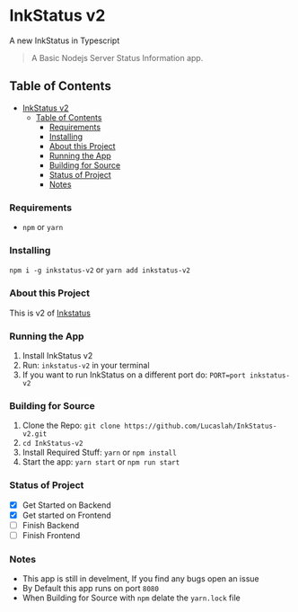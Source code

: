 # InkStatus v2
A new InkStatus in Typescript

> A Basic Nodejs Server Status Information app.

## Table of Contents
- [InkStatus v2](#inkstatus-v2)
  - [Table of Contents](#table-of-contents)
    - [Requirements](#requirements)
    - [Installing](#installing)
    - [About this Project](#about-this-project)
    - [Running the App](#running-the-app)
    - [Building for Source](#building-for-source)
    - [Status of Project](#status-of-project)
    - [Notes](#notes)

### Requirements
- `npm` or `yarn`

### Installing
`npm i -g inkstatus-v2` or `yarn add inkstatus-v2`

### About this Project
This is v2 of [Inkstatus](https://github.com/Lucaslah/InkStatus)

### Running the App
1. Install InkStatus v2
2. Run: `inkstatus-v2` in your terminal
3. If you want to run InkStatus on a different port do: `PORT=port inkstatus-v2`

### Building for Source
1. Clone the Repo: `git clone https://github.com/Lucaslah/InkStatus-v2.git`
2. `cd InkStatus-v2`
3. Install Required Stuff: `yarn` or `npm install`
4. Start the app: `yarn start` or `npm run start`

### Status of Project
- [x] Get Started on Backend
- [x] Get started on Frontend
- [ ] Finish Backend
- [ ] Finish Frontend

### Notes
- This app is still in develment, If you find any bugs open an issue
- By Default this app runs on port `8080`
- When Building for Source with `npm` delate the `yarn.lock` file